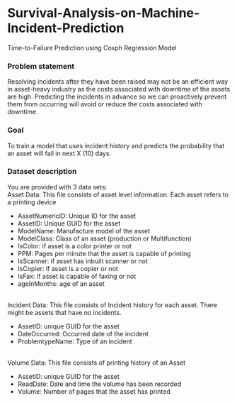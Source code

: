 # Survival-Analysis-on-Machine-Incident-Prediction
Time-to-Failure Prediction using Coxph Regression Model

### Problem statement

Resolving incidents after they have been raised may not be an efficient way in asset-heavy industry as the costs associated with downtime of the assets are high. Predicting the incidents in advance so we can proactively prevent them from occurring will avoid or reduce the costs associated with downtime.

### Goal

To train a model that uses incident history and predicts the probability that an asset will fail in next X (10) days.

### Dataset description

You are provided with 3 data sets:
<br>
Asset Data: This file consists of asset level information. Each asset refers to a printing device
<br>

- AssetNumericID: Unique ID for the asset
- AssetID: Unique GUID for the asset
- ModelName: Manufacture model of the asset
- ModelClass: Class of an asset (production or Multifunction)
- IsColor: if asset is a color printer or not
- PPM: Pages per minute that the asset is capable of printing 
- IsScanner: if asset has inbuilt scanner or not
- IsCopier: if asset is a copier or not
- IsFax: if asset is capable of faxing or not
- ageInMonths: age of an asset

<br>
Incident Data: This file consists of Incident history for each asset. There might be assets that have no incidents.
<br>

- AssetID: unique GUID for the asset
- DateOccurred: Occurred date of the incident
- ProblemtypeName: Type of an incident

<br>
Volume Data: This file consists of printing history of an Asset
<br>

- AssetID: unique GUID for the asset
- ReadDate: Date and time the volume has been recorded
- Volume: Number of pages that the asset has printed
